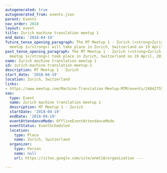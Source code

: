 ```yaml
---
autogenerated: true
autogenerated_from: events.json
parent: Events
nav_order: 2018
layout: event
title: Zurich machine translation meetup 1
end_date: '2018-04-19'
future_tense_opening_paragraph: The MT Meetup 1 - Zurich (<strong>Zurich machine translation
  meetup 1</strong>) will take place in Zurich, Switzerland on 19 April, 2018.
past_tense_opening_paragraph: The MT Meetup 1 - Zurich (<strong>Zurich machine translation
  meetup 1</strong>) took place in Zurich, Switzerland on 19 April, 2018.
name: Zurich machine translation meetup 1
id: zurich-machine-translation-meetup-1
description: MT Meetup 1 - Zurich
start_date: '2018-04-19'
location: Zurich, Switzerland
links:
- https://www.meetup.com/Machine-Translation-Meetup-MTM/events/248427551/
seo:
  type: Event
  name: Zurich machine translation meetup 1
  description: MT Meetup 1 - Zurich
  startDate: '2018-04-19'
  endDate: '2018-04-19'
  eventAttendanceMode: OfflineEventAttendanceMode
  eventStatus: EventScheduled
  location:
    type: Place
    name: Zurich, Switzerland
  organizer:
    type: Person
    name: null
    url: https://sites.google.com/site/wnmt18/organization ---

---
```


